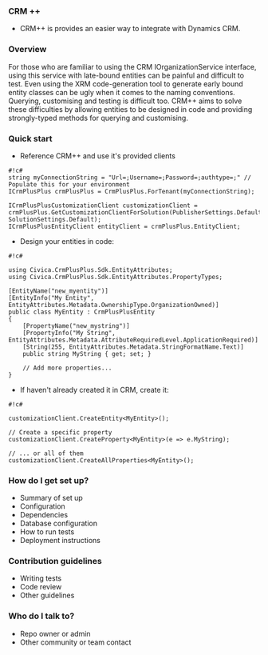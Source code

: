 ### CRM ++ ###

* CRM++ is provides an easier way to integrate with Dynamics CRM. 

### Overview ###
For those who are familiar to using the CRM IOrganizationService interface, using this service with late-bound entities can be painful and difficult to test. Even using the XRM code-generation tool to generate early bound entity classes can be ugly when it comes to the naming conventions. Querying, customising and testing is difficult too.
CRM++ aims to solve these difficulties by allowing entities to be designed in code and providing strongly-typed methods for querying and customising.

### Quick start ###

* Reference CRM++ and use it's provided clients

```
#!c#
string myConnectionString = "Url=;Username=;Password=;authtype=;" // Populate this for your environment
ICrmPlusPlus crmPlusPlus = CrmPlusPlus.ForTenant(myConnectionString);

ICrmPlusPlusCustomizationClient customizationClient = crmPlusPlus.GetCustomizationClientForSolution(PublisherSettings.Default, SolutionSettings.Default);
ICrmPlusPlusEntityClient entityClient = crmPlusPlus.EntityClient;
```

* Design your entities in code:  

```
#!c#

using Civica.CrmPlusPlus.Sdk.EntityAttributes;
using Civica.CrmPlusPlus.Sdk.EntityAttributes.PropertyTypes;

[EntityName("new_myentity")]
[EntityInfo("My Entity", EntityAttributes.Metadata.OwnershipType.OrganizationOwned)]
public class MyEntity : CrmPlusPlusEntity
{
    [PropertyName("new_mystring")]
    [PropertyInfo("My String", EntityAttributes.Metadata.AttributeRequiredLevel.ApplicationRequired)]
    [String(255, EntityAttributes.Metadata.StringFormatName.Text)]
    public string MyString { get; set; }

    // Add more properties...
}
```

* If haven't already created it in CRM, create it:
```
#!c#

customizationClient.CreateEntity<MyEntity>();

// Create a specific property
customizationClient.CreateProperty<MyEntity>(e => e.MyString);

// ... or all of them
customizationClient.CreateAllProperties<MyEntity>();

```

### How do I get set up? ###

* Summary of set up
* Configuration
* Dependencies
* Database configuration
* How to run tests
* Deployment instructions

### Contribution guidelines ###

* Writing tests
* Code review
* Other guidelines

### Who do I talk to? ###

* Repo owner or admin
* Other community or team contact